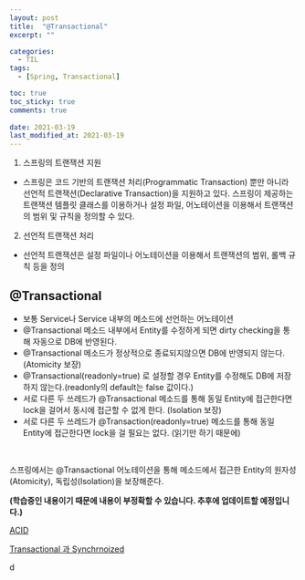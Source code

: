 ```yaml
---
layout: post
title:  "@Transactional"
excerpt: ""

categories:
  - TIL
tags:
  - [Spring, Transactional]

toc: true
toc_sticky: true
comments: true
 
date: 2021-03-19
last_modified_at: 2021-03-19
---
```


1. 스프링의 트랜잭션 지원

- 스프링은 코드 기반의 트랜잭션 처리(Programmatic Transaction) 뿐만 아니라 선언적 트랜잭션(Declarative Transaction)을 지원하고 있다. 스프링이 제공하는 트랜잭션 템플릿 클래스를 이용하거나 설정 파일, 어노테이션을 이용해서 트랜잭션의 범위 및 규칙을 정의할 수 있다.

2. 선언적 트랜잭션 처리

- 선언적 트랜잭션은 설정 파일이나 어노테이션을 이용해서 트랜잭션의 범위, 롤백 규칙 등을 정의



## @Transactional

- 보통 Service나 Service 내부의 메소드에 선언하는 어노테이션
- @Transactional 메소드 내부에서 Entity를 수정하게 되면 dirty checking을 통해 자동으로 DB에 반영된다.
- @Transactional 메소드가 정상적으로 종료되지않으면 DB에 반영되지 않는다. (Atomicity 보장)
- @Transactional(readonly=true) 로 설정할 경우 Entity를 수정해도 DB에 저장하지 않는다.(readonly의 default는 false 값이다.)
- 서로 다른 두 쓰레드가 @Transactional 메소드를 통해 동일 Entity에 접근한다면 lock을 걸어서 동시에 접근할 수 없게 한다. (Isolation 보장)
- 서로 다른 두 쓰레드가 @Transaction(readonly=true) 메소드를 통해 동일 Entity에 접근한다면 lock을 걸 필요는 없다. (읽기만 하기 때문에)

<br>

스프링에서는 @Transactional 어노테이션을 통해 메소드에서 접근한 Entity의 원자성(Atomicity), 독립성(Isolation)을 보장해준다.

**(학습중인 내용이기 때문에 내용이 부정확할 수 있습니다. 추후에 업데이트할 예정입니다.)**

[ACID](https://ko.wikipedia.org/wiki/ACID)

[Transactional 과 Synchrnoized](https://stackoverflow.com/questions/41767860/spring-transactional-with-synchronized-keyword-doesnt-work)

d